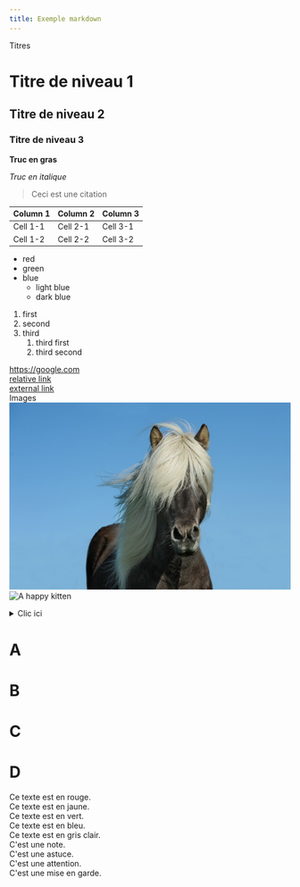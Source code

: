 ```yaml
---
title: Exemple markdown
---
```



Titres
# Titre de niveau 1

## Titre de niveau 2

### Titre de niveau 3

**Truc en gras**     

*Truc en italique*     
  
> Ceci est une citation


Column 1   | Column 2     | Column 3
---------- | ------------ | ----------
Cell 1-1   | Cell 2-1     | Cell 3-1
Cell 1-2   | Cell 2-2     | Cell 3-2


- red
- green
- blue
  - light blue
  - dark blue

1. first
1. second
1. third
   1. third first
   1. third second


<https://google.com>      
[relative link](./example-dashboard)      
[external link](https://lequipe.fr)      
Images
![A horse](./img/horse.jpg)
![A happy kitten](https://placekitten.com/200/300)



<details>
  <summary>Clic ici </summary>
    Ce texte n'est pas visible par défaut ! 
</details>

<div class="grid grid-cols-4">
  <div class="card"><h1>A</h1></div>
  <div class="card"><h1>B</h1></div>
  <div class="card"><h1>C</h1></div>
  <div class="card"><h1>D</h1></div>
</div>

<div class="red">Ce texte est en rouge.</div>
<div class="yellow">Ce texte est en jaune.</div>
<div class="green">Ce texte est en vert.</div>
<div class="blue">Ce texte est en bleu.</div>
<div class="muted">Ce texte est en gris clair.</div>

<div class="note" label="Note">C'est une note.</div>
<div class="tip" label="Astuce">C'est une astuce.</div>
<div class="warning" label="⚠️ Danger ⚠️">C'est une attention.</div>
<div class="caution" label>C'est une mise en garde.</div>